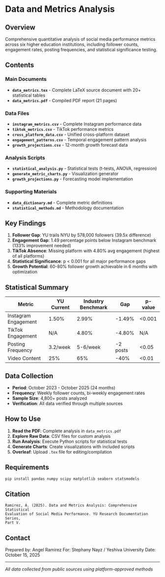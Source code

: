 # Data and Metrics Analysis

## Overview
Comprehensive quantitative analysis of social media performance metrics across six higher education institutions, including follower counts, engagement rates, posting frequencies, and statistical significance testing.

## Contents

### Main Documents
- **`data_metrics.tex`** - Complete LaTeX source document with 20+ statistical tables
- **`data_metrics.pdf`** - Compiled PDF report (21 pages)

### Data Files
- **`instagram_metrics.csv`** - Complete Instagram performance data
- **`tiktok_metrics.csv`** - TikTok performance metrics
- **`cross_platform_data.csv`** - Unified cross-platform dataset
- **`engagement_patterns.csv`** - Temporal engagement pattern analysis
- **`growth_projections.csv`** - 12-month growth forecast data

### Analysis Scripts
- **`statistical_analysis.py`** - Statistical tests (t-tests, ANOVA, regression)
- **`generate_metric_charts.py`** - Visualization generator
- **`growth_projections.py`** - Forecasting model implementation

### Supporting Materials
- **`data_dictionary.md`** - Complete metric definitions
- **`statistical_methods.md`** - Methodology documentation

## Key Findings

1. **Follower Gap**: YU trails NYU by 578,000 followers (39.5x difference)
2. **Engagement Gap**: 1.49 percentage points below Instagram benchmark (133% improvement needed)
3. **TikTok Absence**: Missing platform with 4.80% avg engagement (highest of all platforms)
4. **Statistical Significance**: p < 0.001 for all major performance gaps
5. **Growth Potential**: 60-80% follower growth achievable in 6 months with optimization

## Statistical Summary

| Metric | YU Current | Industry Benchmark | Gap | p-value |
|--------|------------|-------------------|-----|---------|
| Instagram Engagement | 1.50% | 2.99% | -1.49% | <0.001 |
| TikTok Engagement | N/A | 4.80% | -4.80% | N/A |
| Posting Frequency | 3.2/week | 5-6/week | -2 posts | <0.05 |
| Video Content | 25% | 65% | -40% | <0.01 |

## Data Collection

- **Period**: October 2023 - October 2025 (24 months)
- **Frequency**: Weekly follower counts, bi-weekly engagement rates
- **Sample Size**: 4,800+ posts analyzed
- **Verification**: All data verified through multiple sources

## How to Use

1. **Read the PDF**: Complete analysis in `data_metrics.pdf`
2. **Explore Raw Data**: CSV files for custom analysis
3. **Run Analysis**: Execute Python scripts for statistical tests
4. **Generate Charts**: Create visualizations with included scripts
5. **Overleaf**: Upload `.tex` file for editing/compilation

## Requirements

```bash
pip install pandas numpy scipy matplotlib seaborn statsmodels
```

## Citation

```
Ramirez, A. (2025). Data and Metrics Analysis: Comprehensive Statistical
Evaluation of Social Media Performance. YU Research Documentation Series,
Part V.
```

## Contact

Prepared by: Angel Ramirez
For: Stephany Nayz / Yeshiva University
Date: October 15, 2025

---
*All data collected from public sources using platform-approved methods*
